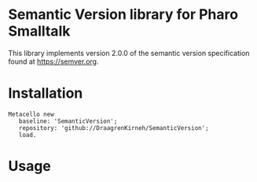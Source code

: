
# Semantic Version library for Pharo Smalltalk

This library implements version 2.0.0 of the semantic version specification found at https://semver.org.

# Installation

```smalltalk
Metacello new
   baseline: 'SemanticVersion';
   repository: 'github://DraagrenKirneh/SemanticVersion';
   load.
```

# Usage 